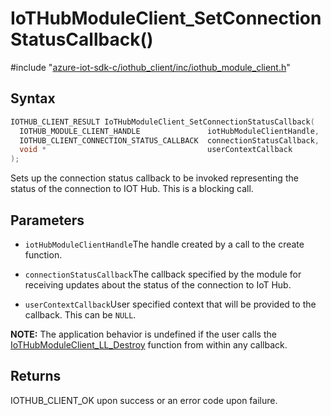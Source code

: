 # IoTHubModuleClient_SetConnectionStatusCallback()

\#include "[azure-iot-sdk-c/iothub_client/inc/iothub_module_client.h](../iot-c-ref-iothub-module-client-h.md)"  

## Syntax

```C
IOTHUB_CLIENT_RESULT IoTHubModuleClient_SetConnectionStatusCallback(
  IOTHUB_MODULE_CLIENT_HANDLE               iotHubModuleClientHandle,
  IOTHUB_CLIENT_CONNECTION_STATUS_CALLBACK  connectionStatusCallback,
  void *                                    userContextCallback
);
```

Sets up the connection status callback to be invoked representing the status of the connection to IOT Hub. This is a blocking call.

## Parameters
* `iotHubModuleClientHandle`The handle created by a call to the create function. 

* `connectionStatusCallback`The callback specified by the module for receiving updates about the status of the connection to IoT Hub. 

* `userContextCallback`User specified context that will be provided to the callback. This can be `NULL`.

**NOTE:** The application behavior is undefined if the user calls the [IoTHubModuleClient_LL_Destroy](#iothub__module__client__ll_8h_1aad2dd6c3c24f89a9cfa861754a845138) function from within any callback.

## Returns
IOTHUB_CLIENT_OK upon success or an error code upon failure.

